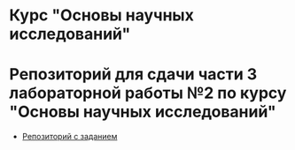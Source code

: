 # Курс "Основы научных исследований"
# Репозиторий для сдачи части 3 лабораторной работы №2 по курсу "Основы научных исследований" 

- [Репозиторий с заданием](https://github.com/itsecd/academic-lab-2)
